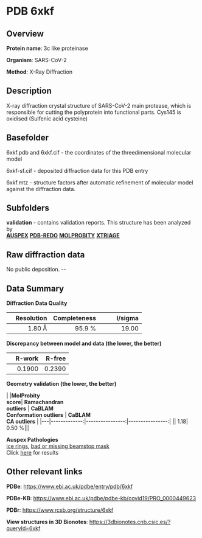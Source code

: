 # PDB 6xkf

## Overview

**Protein name**: 3c like proteinase

**Organism**: SARS-CoV-2

**Method**: X-Ray Diffraction

## Description

X-ray diffraction crystal structure of SARS-CoV-2 main protease, which is responsible for cutting the polyprotein into functional parts. Cys145 is oxidised (Sulfenic acid cysteine)

## Basefolder

6xkf.pdb and 6xkf.cif - the coordinates of the threedimensional molecular model

6xkf-sf.cif - deposited diffraction data for this PDB entry

6xkf.mtz - structure factors after automatic refinement of molecular model against the diffraction data.

## Subfolders





**validation** - contains validation reports. This structure has been analyzed by <br>[**AUSPEX**](https://github.com/thorn-lab/coronavirus_structural_task_force/tree/master/pdb/3c_like_proteinase/SARS-CoV-2/6xkf/validation/auspex) [**PDB-REDO**](https://github.com/thorn-lab/coronavirus_structural_task_force/tree/master/pdb/3c_like_proteinase/SARS-CoV-2/6xkf/validation/pdb-redo) [**MOLPROBITY**](https://github.com/thorn-lab/coronavirus_structural_task_force/tree/master/pdb/3c_like_proteinase/SARS-CoV-2/6xkf/validation/molprobity) [**XTRIAGE**](https://github.com/thorn-lab/coronavirus_structural_task_force/blob/master/pdb/3c_like_proteinase/SARS-CoV-2/6xkf/validation/Xtriage_output.log)   



## Raw diffraction data

No public deposition. --<br> 

## Data Summary
**Diffraction Data Quality**

|   | Resolution | Completeness| I/sigma |
|---|-------------:|----------------:|--------------:|
|   |1.80 Å|95.9  %|<img width=50/>19.00|

**Discrepancy between model and data (the lower, the better)**

|   | **R-work**| **R-free**   
|---|-------------:|----------------:|           
||  0.1900|  0.2390|

**Geometry validation (the lower, the better)**

|   |**MolProbity<br>score**| **Ramachandran<br>outliers** | **CaBLAM<br>Conformation outliers** | **CaBLAM<br>CA outliers** |
|---|-------------:|----------------:|----------------:|
||  1.18|  0.50 %|||

**Auspex Pathologies**<br> [ice rings](https://www.auspex.de/pathol/#1), [bad or missing beamstop mask](https://www.auspex.de/pathol/#2)<br>Click [here](https://github.com/thorn-lab/coronavirus_structural_task_force/blob/master/pdb/3c_like_proteinase/SARS-CoV-2/6xkf/validation/auspex/6xkf_auspex_comments.txt)  for results

 



## Other relevant links 
**PDBe**:  https://www.ebi.ac.uk/pdbe/entry/pdb/6xkf

**PDBe-KB**: https://www.ebi.ac.uk/pdbe/pdbe-kb/covid19/PRO_0000449623 
 
**PDBr**: https://www.rcsb.org/structure/6xkf 

**View structures in 3D Bionotes**: https://3dbionotes.cnb.csic.es/?queryId=6xkf

